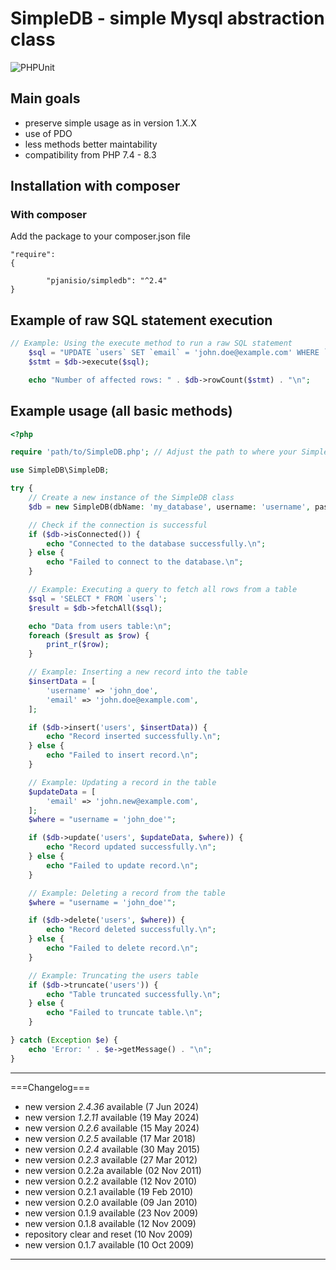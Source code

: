 # SimpleDB - simple Mysql abstraction class

![PHPUnit](https://img.shields.io/github/actions/workflow/status/PJanisio/simpledb/php.yml?branch=master&label=tests&logo=phpunit)

## Main goals

- preserve simple usage as in version 1.X.X
- use of PDO
- less methods better maintability
- compatibility from PHP 7.4 - 8.3

## Installation with composer

### With composer

Add the package to your composer.json file

```
"require": 
{

        "pjanisio/simpledb": "^2.4"
}
```

## Example of raw SQL statement execution

```php
// Example: Using the execute method to run a raw SQL statement
    $sql = "UPDATE `users` SET `email` = 'john.doe@example.com' WHERE `username` = 'john_doe'";
    $stmt = $db->execute($sql);

    echo "Number of affected rows: " . $db->rowCount($stmt) . "\n";

```

## Example usage (all basic methods)

```php
<?php

require 'path/to/SimpleDB.php'; // Adjust the path to where your SimpleDB.php is located

use SimpleDB\SimpleDB;

try {
    // Create a new instance of the SimpleDB class
    $db = new SimpleDB(dbName: 'my_database', username: 'username', password: 'password');

    // Check if the connection is successful
    if ($db->isConnected()) {
        echo "Connected to the database successfully.\n";
    } else {
        echo "Failed to connect to the database.\n";
    }

    // Example: Executing a query to fetch all rows from a table
    $sql = 'SELECT * FROM `users`';
    $result = $db->fetchAll($sql);

    echo "Data from users table:\n";
    foreach ($result as $row) {
        print_r($row);
    }

    // Example: Inserting a new record into the table
    $insertData = [
        'username' => 'john_doe',
        'email' => 'john.doe@example.com',
    ];

    if ($db->insert('users', $insertData)) {
        echo "Record inserted successfully.\n";
    } else {
        echo "Failed to insert record.\n";
    }

    // Example: Updating a record in the table
    $updateData = [
        'email' => 'john.new@example.com',
    ];
    $where = "username = 'john_doe'";

    if ($db->update('users', $updateData, $where)) {
        echo "Record updated successfully.\n";
    } else {
        echo "Failed to update record.\n";
    }

    // Example: Deleting a record from the table
    $where = "username = 'john_doe'";

    if ($db->delete('users', $where)) {
        echo "Record deleted successfully.\n";
    } else {
        echo "Failed to delete record.\n";
    }

    // Example: Truncating the users table
    if ($db->truncate('users')) {
        echo "Table truncated successfully.\n";
    } else {
        echo "Failed to truncate table.\n";
    }

} catch (Exception $e) {
    echo 'Error: ' . $e->getMessage() . "\n";
}


```

----

===Changelog===
- new version *2.4.36* available (7 Jun 2024)
- new version *1.2.11* available (19 May 2024)
- new version *0.2.6* available (15 May 2024)
- new version *0.2.5* available (17 Mar 2018)
- new version *0.2.4* available (30 May 2015)
- new version *0.2.3* available (27 Mar 2012)
- new version 0.2.2a available (02 Nov 2011)
- new version 0.2.2 available (12 Nov 2010)
- new version 0.2.1 available (19 Feb 2010)
- new version 0.2.0 available (09 Jan 2010)
- new version 0.1.9 available (23 Nov 2009)
- new version 0.1.8 available (12 Nov 2009)
- repository clear and reset (10 Nov 2009)
- new version 0.1.7 available (10 Oct 2009)

----
